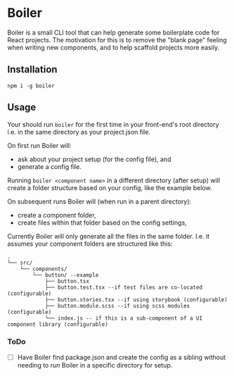 # Boiler

Boiler is a small CLI tool that can help generate some boilerplate code for React projects.
The motivation for this is to remove the "blank page" feeling when writing new components, and to help scaffold projects more easily.

## Installation

`npm i -g boiler`

## Usage

Your should run `boiler` for the first time in your front-end's root directory i.e. in the same directory as your project.json file.

On first run Boiler will:
- ask about your project setup (for the config file), and
- generate a config file.

Running `boiler <component name>` in a different directory (after setup) will create a folder structure based on your config, like the example below.

On subsequent runs Boiler will (when run in a parent directory):
- create a component folder,
- create files within that folder based on the config settings,

Currently Boiler will only generate all the files in the same folder. I.e. it assumes your component folders are structured like this:
```
.
└── src/
    └── components/
        └── button/ --example
            ├── button.tsx
            ├── button.test.tsx --if test files are co-located (configurable)
            ├── button.stories.tsx --if using storybook (configurable)
            ├── button.module.scss --if using scss modules (configurable)
            └── index.js -- if this is a sub-component of a UI component library (configurable)
```

### ToDo
- [ ] Have Boiler find package.json and create the config as a sibling without needing to _run_ Boiler in a specific directory for setup.
